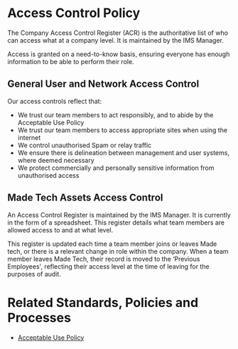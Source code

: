 # Access Control Policy

The Company Access Control Register (ACR) is the authoritative list of who can access what at a company level. It is maintained by the IMS Manager.

Access is granted on a need-to-know basis, ensuring everyone has enough information to be able to perform their role.

## General User and Network Access Control

Our access controls reflect that:
- We trust our team members to act responsibly, and to abide by the Acceptable Use Policy
- We trust our team members to access appropriate sites when using the internet
- We control unauthorised Spam or relay traffic
- We ensure there is delineation between management and user systems, where deemed necessary
- We protect commercially and personally sensitive information from unauthorised access

## Made Tech Assets Access Control
An Access Control Register is maintained by the IMS Manager. It is currently in the form of a spreadsheet. This register details what team members are allowed access to and at what level.

This register is updated each time a team member joins or leaves Made tech, or there is a relevant change in role within the company. When a team member leaves Made Tech, their record is moved to the ‘Previous Employees', reflecting their access level at the time of leaving for the purposes of audit.

# Related Standards, Policies and Processes
 - [Acceptable Use Policy](aup.md)
